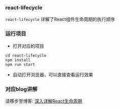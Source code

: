 ### react-lifecycle

`react-lifecycle` 详解了React组件生命周期的执行顺序

### 运行项目
- 打开对应的项目
```
cd react-lifecycle
npm install 
npm run start
```
- 自动打开浏览器，可以直接查看运行效果
### 对应blog讲解
请移步至博客:  [深入详解React生命周期](https://juejin.cn/post/6914112105964634119)

